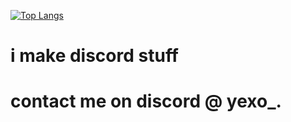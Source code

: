 [![Top Langs](https://github-readme-stats.vercel.app/api/top-langs/?username=YexoCxdes)](https://github.com/YexoCxdes/)
# i make discord stuff

# contact me on discord @ yexo_.

<!---
YexoCxdes/YexoCxdes is a ✨ special ✨ repository because its `README.md` (this file) appears on your GitHub profile.
You can click the Preview link to take a look at your changes.
--->
